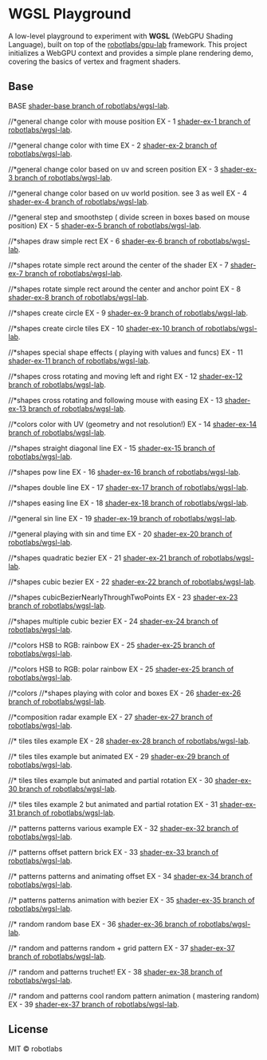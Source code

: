 # WGSL Playground

A low-level playground to experiment with **WGSL** (WebGPU Shading Language), built on top of the [robotlabs/gpu-lab](https://github.com/robotlabs/gpu-lab) framework. This project initializes a WebGPU context and provides a simple plane rendering demo, covering the basics of vertex and fragment shaders.

## Base

BASE [shader-base branch of robotlabs/wgsl-lab](https://github.com/robotlabs/wgsl-lab/tree/shader-base).

//\*general
change color with mouse position
EX - 1 [shader-ex-1 branch of robotlabs/wgsl-lab](https://github.com/robotlabs/wgsl-lab/tree/shader-ex-1).

//\*general
change color with time
EX - 2 [shader-ex-2 branch of robotlabs/wgsl-lab](https://github.com/robotlabs/wgsl-lab/tree/shader-ex-2).

//\*general
change color based on uv and screen position
EX - 3 [shader-ex-3 branch of robotlabs/wgsl-lab](https://github.com/robotlabs/wgsl-lab/tree/shader-ex-3).

//\*general
change color based on uv world position. see 3 as well
EX - 4 [shader-ex-4 branch of robotlabs/wgsl-lab](https://github.com/robotlabs/wgsl-lab/tree/shader-ex-4).

//\*general
step and smoothstep ( divide screen in boxes based on mouse position)
EX - 5 [shader-ex-5 branch of robotlabs/wgsl-lab](https://github.com/robotlabs/wgsl-lab/tree/shader-ex-5).

//\*shapes
draw simple rect
EX - 6 [shader-ex-6 branch of robotlabs/wgsl-lab](https://github.com/robotlabs/wgsl-lab/tree/shader-ex-6).

//\*shapes
rotate simple rect around the center of the shader
EX - 7 [shader-ex-7 branch of robotlabs/wgsl-lab](https://github.com/robotlabs/wgsl-lab/tree/shader-ex-7).

//\*shapes
rotate simple rect around the center and anchor point
EX - 8 [shader-ex-8 branch of robotlabs/wgsl-lab](https://github.com/robotlabs/wgsl-lab/tree/shader-ex-8).

//\*shapes
create circle
EX - 9 [shader-ex-9 branch of robotlabs/wgsl-lab](https://github.com/robotlabs/wgsl-lab/tree/shader-ex-9).

//\*shapes
create circle tiles
EX - 10 [shader-ex-10 branch of robotlabs/wgsl-lab](https://github.com/robotlabs/wgsl-lab/tree/shader-ex-10).

//\*shapes
special shape effects ( playing with values and funcs)
EX - 11 [shader-ex-11 branch of robotlabs/wgsl-lab](https://github.com/robotlabs/wgsl-lab/tree/shader-ex-11).

//\*shapes
cross rotating and moving left and right
EX - 12 [shader-ex-12 branch of robotlabs/wgsl-lab](https://github.com/robotlabs/wgsl-lab/tree/shader-ex-12).

//\*shapes
cross rotating and following mouse with easing
EX - 13 [shader-ex-13 branch of robotlabs/wgsl-lab](https://github.com/robotlabs/wgsl-lab/tree/shader-ex-13).

//\*colors
color with UV (geometry and not resolution!)
EX - 14 [shader-ex-14 branch of robotlabs/wgsl-lab](https://github.com/robotlabs/wgsl-lab/tree/shader-ex-14).

//\*shapes
straight diagonal line
EX - 15 [shader-ex-15 branch of robotlabs/wgsl-lab](https://github.com/robotlabs/wgsl-lab/tree/shader-ex-15).

//\*shapes
pow line
EX - 16 [shader-ex-16 branch of robotlabs/wgsl-lab](https://github.com/robotlabs/wgsl-lab/tree/shader-ex-16).

//\*shapes
double line
EX - 17 [shader-ex-17 branch of robotlabs/wgsl-lab](https://github.com/robotlabs/wgsl-lab/tree/shader-ex-17).

//\*shapes
easing line
EX - 18 [shader-ex-18 branch of robotlabs/wgsl-lab](https://github.com/robotlabs/wgsl-lab/tree/shader-ex-18).

//\*general
sin line
EX - 19 [shader-ex-19 branch of robotlabs/wgsl-lab](https://github.com/robotlabs/wgsl-lab/tree/shader-ex-19).

//\*general
playing with sin and time
EX - 20 [shader-ex-20 branch of robotlabs/wgsl-lab](https://github.com/robotlabs/wgsl-lab/tree/shader-ex-20).

//\*shapes
quadratic bezier
EX - 21 [shader-ex-21 branch of robotlabs/wgsl-lab](https://github.com/robotlabs/wgsl-lab/tree/shader-ex-21).

//\*shapes
cubic bezier
EX - 22 [shader-ex-22 branch of robotlabs/wgsl-lab](https://github.com/robotlabs/wgsl-lab/tree/shader-ex-22).

//\*shapes
cubicBezierNearlyThroughTwoPoints
EX - 23 [shader-ex-23 branch of robotlabs/wgsl-lab](https://github.com/robotlabs/wgsl-lab/tree/shader-ex-23).

//\*shapes
multiple cubic bezier
EX - 24 [shader-ex-24 branch of robotlabs/wgsl-lab](https://github.com/robotlabs/wgsl-lab/tree/shader-ex-24).

//\*colors
HSB to RGB: rainbow
EX - 25 [shader-ex-25 branch of robotlabs/wgsl-lab](https://github.com/robotlabs/wgsl-lab/tree/shader-ex-25).

//\*colors
HSB to RGB: polar rainbow
EX - 25 [shader-ex-25 branch of robotlabs/wgsl-lab](https://github.com/robotlabs/wgsl-lab/tree/shader-ex-25).

//*colors //*shapes
playing with color and boxes
EX - 26 [shader-ex-26 branch of robotlabs/wgsl-lab](https://github.com/robotlabs/wgsl-lab/tree/shader-ex-26).

//\*composition
radar example
EX - 27 [shader-ex-27 branch of robotlabs/wgsl-lab](https://github.com/robotlabs/wgsl-lab/tree/shader-ex-27).

//\* tiles
tiles example
EX - 28 [shader-ex-28 branch of robotlabs/wgsl-lab](https://github.com/robotlabs/wgsl-lab/tree/shader-ex-28).

//\* tiles
tiles example but animated
EX - 29 [shader-ex-29 branch of robotlabs/wgsl-lab](https://github.com/robotlabs/wgsl-lab/tree/shader-ex-29).

//\* tiles
tiles example but animated and partial rotation
EX - 30 [shader-ex-30 branch of robotlabs/wgsl-lab](https://github.com/robotlabs/wgsl-lab/tree/shader-ex-30).

//\* tiles
tiles example 2 but animated and partial rotation
EX - 31 [shader-ex-31 branch of robotlabs/wgsl-lab](https://github.com/robotlabs/wgsl-lab/tree/shader-ex-31).

//\* patterns
patterns various example
EX - 32 [shader-ex-32 branch of robotlabs/wgsl-lab](https://github.com/robotlabs/wgsl-lab/tree/shader-ex-32).

//\* patterns
offset pattern brick
EX - 33 [shader-ex-33 branch of robotlabs/wgsl-lab](https://github.com/robotlabs/wgsl-lab/tree/shader-ex-33).

//\* patterns
patterns and animating offset
EX - 34 [shader-ex-34 branch of robotlabs/wgsl-lab](https://github.com/robotlabs/wgsl-lab/tree/shader-ex-34).

//\* patterns
patterns animation with bezier
EX - 35 [shader-ex-35 branch of robotlabs/wgsl-lab](https://github.com/robotlabs/wgsl-lab/tree/shader-ex-35).

//\* random
random base
EX - 36 [shader-ex-36 branch of robotlabs/wgsl-lab](https://github.com/robotlabs/wgsl-lab/tree/shader-ex-36).

//\* random and patterns
random + grid pattern
EX - 37 [shader-ex-37 branch of robotlabs/wgsl-lab](https://github.com/robotlabs/wgsl-lab/tree/shader-ex-37).

//\* random and patterns
truchet!
EX - 38 [shader-ex-38 branch of robotlabs/wgsl-lab](https://github.com/robotlabs/wgsl-lab/tree/shader-ex-38).

//\* random and patterns
cool random pattern animation ( mastering random)
EX - 39 [shader-ex-37 branch of robotlabs/wgsl-lab](https://github.com/robotlabs/wgsl-lab/tree/shader-ex-39).

## License

MIT © robotlabs
